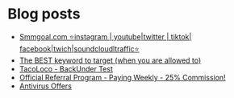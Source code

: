 # Blog posts
<!-- BLOG-POST-LIST:START -->
- [Smmgoal.com ⭐instagram | youtube|twitter | tiktok| facebook|twich|soundcloudltraffic⭐](https://afflift.com/f/threads/smmgoal-com-%E2%AD%90instagram-youtube-twitter-tiktok-facebook-twich-soundcloudltraffic%E2%AD%90.6393/)
- [The BEST keyword to target &lpar;when you are allowed to&rpar;](https://afflift.com/f/threads/the-best-keyword-to-target-when-you-are-allowed-to.977/)
- [TacoLoco - BackUnder Test](https://afflift.com/f/threads/tacoloco-backunder-test.10080/)
- [Official Referral Program - Paying Weekly - 25% Commission!](https://afflift.com/f/threads/official-referral-program-paying-weekly-25-commission.754/)
- [Antivirus Offers](https://afflift.com/f/threads/antivirus-offers.10093/)
<!-- BLOG-POST-LIST:END -->
